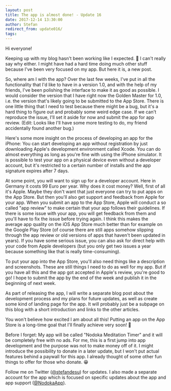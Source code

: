 ```yaml
---
layout: post
title: The app is almost done! - Update 16
date: 2017-12-14 13:30:00
author: Stefan
redirect_from: update016/
tags:
---
```


Hi everyone!

Keeping up with my blog hasn't been working like I expected. 🙈 I can't really say why either. I might have had a hard time doing much other stuff because I've been very focused on my app. But here it is, a new post.

So, where am I with the app? Over the last few weeks, I've put in all the functionality that I'd like to have in a version 1.0, and with the help of my friends, I've been polishing the interface to make it as good as possible. I would consider the version that I have right now the Golden Master for 1.0, i.e. the version that's likely going to be submitted to the App Store. There is one little thing that I need to test because there might be a bug, but it's a hard thing to figure out and probably some weird edge case. If we can't reproduce the issue, I'll set it aside for now and submit the app for app review. (Edit: Looks like I'll have some more testing to do, my friend accidentally found another bug.)

Here's some more insight on the process of developing an app for the iPhone: You can start developing an app without registration by just downloading Apple's development environment called Xcode. You can do almost everything as long as you're fine with using the iPhone simulator. It is possible to test your app on a physical device even without a developer account, but it's restricted to a certain number of installs and the app signature expires after 7 days. 

At some point, you will want to sign up for a developer account. Here in Germany it costs 99 Euro per year. Why does it cost money? Well, first of all it's Apple. Maybe they don't want that just everyone can try to put apps on the App Store. But then you'll also get support and feedback from Apple for your app. When you submit an app to the App Store, Apple will conduct a so called "app review" to make certain that your app follows their guidelines. If there is some issue with your app, you will get feedback from them and you'll have to fix the issue before trying again. I think this makes the average app quality on the iOS App Store much better than for example on the Google Play Store (of course there are still apps somehow slipping through the app review or old versions of apps that haven't been updated in years). If you have some serious issue, you can also ask for direct help with your code from Apple developers (but you only get two issues a year because something like that is really time-consuming).

To put your app into the App Store, you'll also need things like a description and screenshots. These are still things I need to do as well for my app. But if you have all this and the app got accepted in Apple's review, you're good to go! I hope to submit the app by the end of the week and publish it in the beginning of next week.

As part of releasing the app, I will write a separate blog post about the development process and my plans for future updates, as well as create some kind of landing page for the app. It will probably just be a subpage on this blog with a short introduction and links to the other articles.

You won't believe how excited I am about all this! Putting an app on the App Store is a long-time goal that I'll finally achieve very soon! 🙂

Before I forget: My app will be called "Nodoka Meditation Timer" and it will be completely free with no ads. For me, this is a first jump into app development and the purpose was not to make money off of it. I might introduce the possibility to donate in a later update, but I won't put actual features behind a paywall for this app. I already thought of some other fun things to offer for those who donate. 😁

Follow me on Twitter ([@stefandesu](https://twitter.com/stefandesu)) for updates. I also made a separate account for the app which is focused on specific updates about the app and app support ([@NodokaApp](https://twitter.com/NodokaApp)).